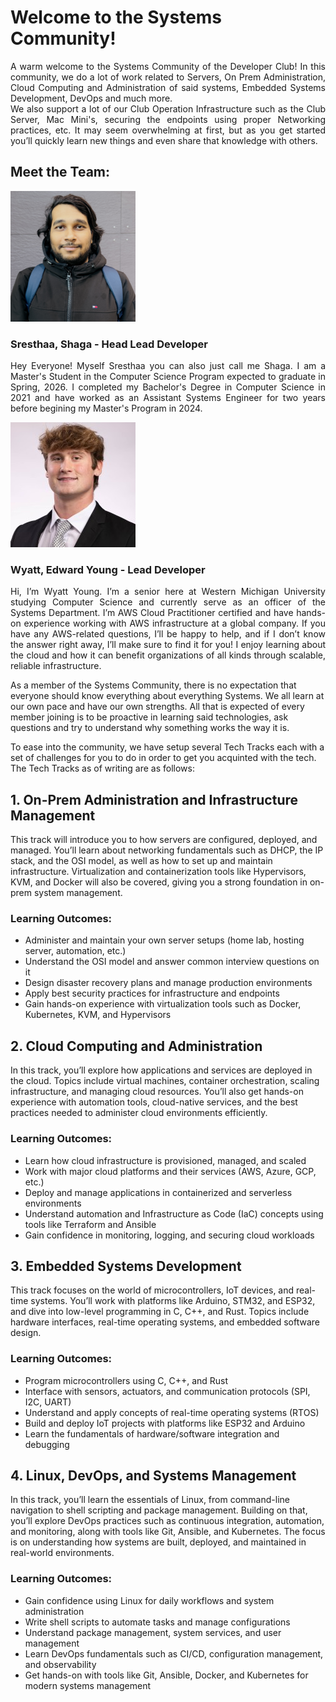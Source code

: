 # Welcome to the Systems Community!

<p style="text-align: justify">A warm welcome to the Systems Community of the Developer Club! In this community, we do a lot of work related to Servers, On Prem Administration, Cloud Computing and Administration of said systems, Embedded Systems Development, DevOps and much more.<br>
We also support a lot of our Club Operation Infrastructure such as the Club Server, Mac Mini's, securing the endpoints using proper Networking practices, etc. It may seem overwhelming at first, but as you get started you’ll quickly learn new things and even share that knowledge with others.</p>

## Meet the Team:

<img src="./assets/sresthaa.jpeg" width="200"/>

### Sresthaa, Shaga - Head Lead Developer

<p style="text-align: justify">Hey Everyone! Myself Sresthaa you can also just call me Shaga. I am a Master's Student in the Computer Science Program expected to graduate in Spring, 2026. I completed my Bachelor's Degree in Computer Science in 2021 and have worked as an Assistant Systems Engineer for two years before begining my Master's Program in 2024.</p>


<img src="./assets/wyatt.jpg" width="200"/>

### Wyatt, Edward Young - Lead Developer
<p style="text-align: justify">Hi, I’m Wyatt Young. I’m a senior here at Western Michigan University studying Computer Science and currently serve as an officer of the Systems Department. I’m AWS Cloud Practitioner certified and have hands-on experience working with AWS infrastructure at a global company. If you have any AWS-related questions, I’ll be happy to help, and if I don’t know the answer right away, I’ll make sure to find it for you! I enjoy learning about the cloud and how it can benefit organizations of all kinds through scalable, reliable infrastructure.</p>


As a member of the Systems Community, there is no expectation that everyone should know everything about everything Systems. We all learn at our own pace and have our own strengths. All that is expected of every member joining is to be proactive in learning said technologies, ask questions and try to understand why something works the way it is.

To ease into the community, we have setup several Tech Tracks each with a set of challenges for you to do in order to get you acquinted with the tech. The Tech Tracks as of writing are as follows:

## 1. On-Prem Administration and Infrastructure Management
This track will introduce you to how servers are configured, deployed, and managed. You’ll learn about networking fundamentals such as DHCP, the IP stack, and the OSI model, as well as how to set up and maintain infrastructure. Virtualization and containerization tools like Hypervisors, KVM, and Docker will also be covered, giving you a strong foundation in on-prem system management.  

### Learning Outcomes: 
- Administer and maintain your own server setups (home lab, hosting server, automation, etc.)  
- Understand the OSI model and answer common interview questions on it  
- Design disaster recovery plans and manage production environments  
- Apply best security practices for infrastructure and endpoints  
- Gain hands-on experience with virtualization tools such as Docker, Kubernetes, KVM, and Hypervisors  

## 2. Cloud Computing and Administration
In this track, you’ll explore how applications and services are deployed in the cloud. Topics include virtual machines, container orchestration, scaling infrastructure, and managing cloud resources. You’ll also get hands-on experience with automation tools, cloud-native services, and the best practices needed to administer cloud environments efficiently.  

### Learning Outcomes: 
- Learn how cloud infrastructure is provisioned, managed, and scaled  
- Work with major cloud platforms and their services (AWS, Azure, GCP, etc.)  
- Deploy and manage applications in containerized and serverless environments  
- Understand automation and Infrastructure as Code (IaC) concepts using tools like Terraform and Ansible  
- Gain confidence in monitoring, logging, and securing cloud workloads  

## 3. Embedded Systems Development
This track focuses on the world of microcontrollers, IoT devices, and real-time systems. You’ll work with platforms like Arduino, STM32, and ESP32, and dive into low-level programming in C, C++, and Rust. Topics include hardware interfaces, real-time operating systems, and embedded software design.

### Learning Outcomes: 
- Program microcontrollers using C, C++, and Rust  
- Interface with sensors, actuators, and communication protocols (SPI, I2C, UART)  
- Understand and apply concepts of real-time operating systems (RTOS)  
- Build and deploy IoT projects with platforms like ESP32 and Arduino  
- Learn the fundamentals of hardware/software integration and debugging  

## 4. Linux, DevOps, and Systems Management
In this track, you’ll learn the essentials of Linux, from command-line navigation to shell scripting and package management. Building on that, you’ll explore DevOps practices such as continuous integration, automation, and monitoring, along with tools like Git, Ansible, and Kubernetes. The focus is on understanding how systems are built, deployed, and maintained in real-world environments.  

### Learning Outcomes: 
- Gain confidence using Linux for daily workflows and system administration  
- Write shell scripts to automate tasks and manage configurations  
- Understand package management, system services, and user management  
- Learn DevOps fundamentals such as CI/CD, configuration management, and observability  
- Get hands-on with tools like Git, Ansible, Docker, and Kubernetes for modern systems management  